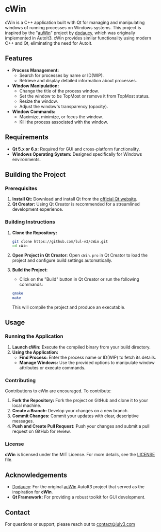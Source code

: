 # cWin

cWin is a C++ application built with Qt for managing and manipulating windows of running processes on Windows systems. This project is inspired by the "[auWin](https://www.github.com/dodaucy/auwin/)" project by [dodaucy](https://www.github.com/dodaucy), which was originally implemented in AutoIt3. cWin provides similar functionality using modern C++ and Qt, eliminating the need for AutoIt.

## Features
 
- **Process Management:**
    - Search for processes by name or ID(WIP).
    - Retrieve and display detailed information about processes.
- **Window Manipulation:**
    - Change the title of the process window.
    - Set the window to be TopMost or remove it from TopMost status.
    - Resize the window.
    - Adjust the window's transparency (opacity).
- **Window Commands:**
    - Maximize, minimize, or focus the window.
    - Kill the process associated with the window.

## Requirements

- **Qt 5.x or 6.x:** Required for GUI and cross-platform functionality.
- **Windows Operating System:** Designed specifically for Windows environments.

## Building the Project

### Prerequisites

1. **Install Qt:** Download and install Qt from the [official Qt website](https://www.qt.io/download-dev).
2. **Qt Creator:** Using Qt Creator is recommended for a streamlined development experience.

### Building Instructions
1. **Clone the Repository:**
    ```bash
    git clone https://github.com/lul-v3/cWin.git
    cd cWin
    ```
2. **Open Project in Qt Creator:**
    Open ``cWin.pro`` in Qt Creator to load the project and configure build settings automatically.

3. **Build the Project:**
    - Click on the "Build" button in Qt Creator or run the following commands:
    ```bash
    qmake
    make
    ```
    This will compile the project and produce an executable.

## Usage
### Running the Application

1. **Launch cWin:** Execute the compiled binary from your build directory.
2. **Using the Application:** 
    - **Find Process:** Enter the process name or ID(WIP) to fetch its details.
    - **Manage Windows:** Use the provided options to manipulate window attributes or execute commands.

### Contributing
Contributions to cWin are encouraged. To contribute:

1. **Fork the Repository:** Fork the project on GitHub and clone it to your local machine.
2. **Create a Branch:** Develop your changes on a new branch.
3. **Commit Changes:** Commit your updates with clear, descriptive messages.
4. **Push and Create Pull Request:** Push your changes and submit a pull request on GitHub for review.

### License
**cWin** is licensed under the MIT License. For more details, see the [LICENSE](https://github.com/lul-v3/cWin/blob/main/LICENSE) file.

## Acknowledgements
- [Dodaucy](https://www.github.com/dodaucy/): For the original [auWin](https://www.github.com/dodaucy/auwin/) AutoIt3 project that served as the inspiration for **cWin**.
- **Qt Framework:** For providing a robust toolkit for GUI development.

## Contact
For questions or support, please reach out to contact@lulv3.com